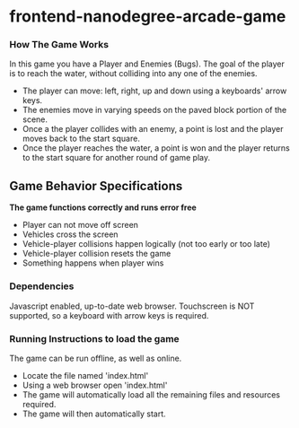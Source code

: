# frontend-nanodegree-arcade-game

### How The Game Works
In this game you have a Player and Enemies (Bugs). The goal of the player is to reach the water, without colliding into any one of the enemies.
* The player can move: left, right, up and down using a keyboards' arrow keys. 
* The enemies move in varying speeds on the paved block portion of the scene. 
* Once a the player collides with an enemy, a point is lost and the player moves back to the start square. 
* Once the player reaches the water, a point is won and the player returns to the start square for another round of game play.

## Game Behavior Specifications

**The game functions correctly and runs error free**
* Player can not move off screen
* Vehicles cross the screen
* Vehicle-player collisions happen logically (not too early or too late)
* Vehicle-player collision resets the game
* Something happens when player wins

### Dependencies

Javascript enabled, up-to-date web browser. Touchscreen is NOT supported, so a keyboard with arrow keys is required.

### Running Instructions to load the game

The game can be run offline, as well as online.
* Locate the file named 'index.html'
* Using a web browser open 'index.html' 
* The game will automatically load all the remaining files and resources required.
* The game will then automatically start.
